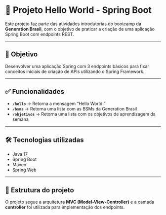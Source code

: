 # 📝 Projeto Hello World - Spring Boot

Este projeto faz parte das atividades introdutórias do bootcamp da **Generation Brasil**, com o objetivo de praticar a criação de uma aplicação Spring Boot com endpoints REST.

---

## 🚀 Objetivo

Desenvolver uma aplicação Spring com 3 endpoints básicos para fixar conceitos iniciais de criação de APIs utilizando o Spring Framework.

---

## ✅ Funcionalidades

- **`/hello`** → Retorna a mensagem “Hello World!”
- **`/bsms`** → Retorna uma lista com as BSMs da Generation Brasil
- **`/objetivos`** → Retorna uma lista com os objetivos de aprendizagem da semana

---

## 🛠️ Tecnologias utilizadas

- Java 17  
- Spring Boot  
- Maven  
- Spring Web  

---

## 📁 Estrutura do projeto

O projeto segue a arquitetura **MVC (Model-View-Controller)** e a camada **controller** foi utilizada para implementação dos endpoints.
